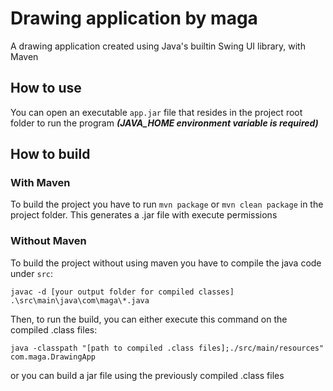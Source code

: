 # Drawing application by maga

A drawing application created using Java's builtin Swing UI library, with Maven


## How to use
You can open an executable ```app.jar``` file that resides in the project root folder to run the program
***(JAVA_HOME environment variable is required)***


## How to build

### With Maven
To build the project you have to run
```mvn package``` or ```mvn clean package``` in the project folder.
This generates a .jar file with execute permissions

### Without Maven
To build the project without using maven you have to compile the java code under `src`: <br>
<!-- 
<pre><code><span style="color: red;">javac</span> <span style="color: grey;">-d</span> <span style="color: cyan;">[your output folder for compiled classes]</span> <span style="color: cyan;">.\src\main\java\com\maga\*.java</span></code></pre> -->
```
javac -d [your output folder for compiled classes] .\src\main\java\com\maga\*.java
```



Then, to run the build, you can either execute this command on the compiled .class files: <br>
```
java -classpath "[path to compiled .class files];./src/main/resources" com.maga.DrawingApp
```
<!-- <pre><code><span style="color: red;">java</span> <span style="color: grey;">-classpath</span> <span style="color: cyan;">"[path to compiled .class files];./src/main/resources"</span> <span style="color: cyan;">com.maga.DrawingApp</span></code></pre> -->

or you can build a jar file using the previously compiled .class files